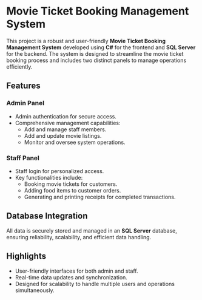# Movie Ticket Booking Management System

This project is a robust and user-friendly **Movie Ticket Booking Management System** developed using **C#** for the frontend and **SQL Server** for the backend. The system is designed to streamline the movie ticket booking process and includes two distinct panels to manage operations efficiently.

## Features  

### Admin Panel  
- Admin authentication for secure access.  
- Comprehensive management capabilities:  
  - Add and manage staff members.  
  - Add and update movie listings.  
  - Monitor and oversee system operations.  

### Staff Panel  
- Staff login for personalized access.  
- Key functionalities include:  
  - Booking movie tickets for customers.  
  - Adding food items to customer orders.  
  - Generating and printing receipts for completed transactions.  

## Database Integration  
All data is securely stored and managed in an **SQL Server** database, ensuring reliability, scalability, and efficient data handling.

## Highlights  
- User-friendly interfaces for both admin and staff.  
- Real-time data updates and synchronization.  
- Designed for scalability to handle multiple users and operations simultaneously.  

